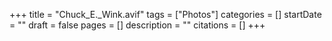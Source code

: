 +++
title = "Chuck_E._Wink.avif"
tags = ["Photos"]
categories = []
startDate = ""
draft = false
pages = []
description = ""
citations = []
+++
